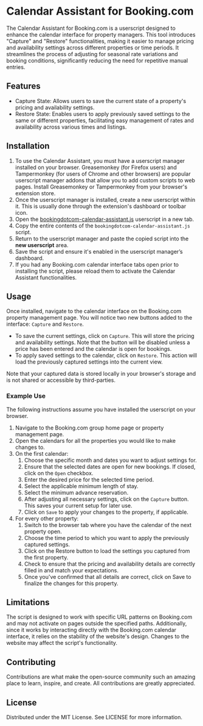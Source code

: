 # Calendar Assistant for Booking.com

The Calendar Assistant for Booking.com is a userscript designed to enhance the calendar interface
for property managers. This tool introduces "Capture" and "Restore" functionalities, making it
easier to manage pricing and availability settings across different properties or time periods. It
streamlines the process of adjusting for seasonal rate variations and booking conditions,
significantly reducing the need for repetitive manual entries.

## Features

- Capture State: Allows users to save the current state of a property's pricing and availability
  settings.
- Restore State: Enables users to apply previously saved settings to the same or different
  properties, facilitating easy management of rates and availability across various times and
  listings.

## Installation

1. To use the Calendar Assistant, you must have a userscript manager installed on your
   browser. Greasemonkey (for Firefox users) and Tampermonkey (for users of Chrome and other
   browsers) are popular userscript manager addons that allow you to add custom scripts to web
   pages. Install Greasemonkey or Tampermonkey from your browser's extension store.
1. Once the userscript manager is installed, create a new userscript within it. This is usually done
   through the extension's dashboard or toolbar icon.
1. Open the
   [bookingdotcom-calendar-assistant.js](https://raw.githubusercontent.com/midsbie/bookingdotcom-calendar-assistant/master/bookingdotcom-calendar-assistant.js)
   userscript in a new tab.
1. Copy the entire contents of the `bookingdotcom-calendar-assistant.js` script.
1. Return to the userscript manager and paste the copied script into the **new userscript**
   area.
1. Save the script and ensure it's enabled in the userscript manager’s dashboard.
1. If you had any Booking.com calendar interface tabs open prior to installing the script, please
   reload them to activate the Calendar Assistant functionalities.

## Usage

Once installed, navigate to the calendar interface on the Booking.com property management page. You
will notice two new buttons added to the interface: `Capture` and `Restore`.

- To save the current settings, click on `Capture`. This will store the pricing and availability
  settings. Note that the button will be disabled unless a price has been entered and the calendar
  is open for bookings.
- To apply saved settings to the calendar, click on `Restore`. This action will load the previously
  captured settings into the current view.

Note that your captured data is stored locally in your browser's storage and is not shared or
accessible by third-parties.

### Example Use

The following instructions assume you have installed the userscript on your browser.

1. Navigate to the Booking.com group home page or property management page.
1. Open the calendars for all the properties you would like to make changes to.
1. On the first calendar:
   1. Choose the specific month and dates you want to adjust settings for.
   1. Ensure that the selected dates are open for new bookings. If closed, click on the `Open`
      checkbox.
   1. Enter the desired price for the selected time period.
   1. Select the applicable minimum length of stay.
   1. Select the minimum advance reservation.
   1. After adjusting all necessary settings, click on the `Capture` button. This saves your current
      setup for later use.
   1. Click on `Save` to apply your changes to the property, if applicable.
1. For every other property:
   1. Switch to the browser tab where you have the calendar of the next property open.
   1. Choose the time period to which you want to apply the previously captured settings.
   1. Click on the Restore button to load the settings you captured from the first property.
   1. Check to ensure that the pricing and availability details are correctly filled in and match
      your expectations.
   1. Once you've confirmed that all details are correct, click on Save to finalize the changes for
      this property.

## Limitations

The script is designed to work with specific URL patterns on Booking.com and may not activate on
pages outside the specified paths. Additionally, since it works by interacting directly with the
Booking.com calendar interface, it relies on the stability of the website's design. Changes to the
website may affect the script's functionality.

## Contributing

Contributions are what make the open-source community such an amazing place to learn, inspire, and
create. All contributions are greatly appreciated.

## License

Distributed under the MIT License. See LICENSE for more information.
